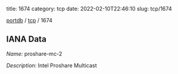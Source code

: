 title: 1674
category: tcp
date: 2022-02-10T22:46:10
slug: tcp/1674

[portdb](/) / [tcp](/category/tcp.html) / 1674


## IANA Data

_Name:_ proshare-mc-2

_Description:_ Intel Proshare Multicast


